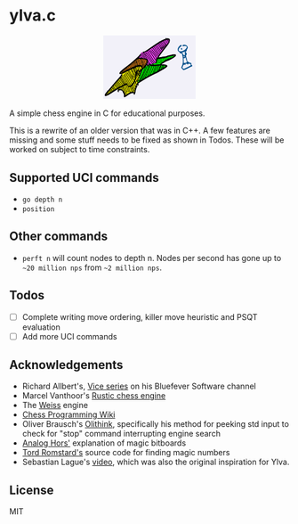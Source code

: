 # ylva.c

<p align="center" width="100%">
    <img width="33%" src="ylva.jpg">
</p>

A simple chess engine in C for educational purposes.

This is a rewrite of an older version that was in C++. A few features are missing and some stuff needs to be fixed as shown in Todos. These will be worked on subject to time constraints.

## Supported UCI commands
- `go depth n`
- `position`

## Other commands
- `perft n` will count nodes to depth n. Nodes per second has gone up to `~20 million nps` from `~2 million nps`. 

## Todos

- [ ] Complete writing move ordering, killer move heuristic and PSQT evaluation
- [ ] Add more UCI commands

## Acknowledgements

- Richard Allbert's, [Vice series](https://bit.ly/3XpdiKU) on his Bluefever Software channel
- Marcel Vanthoor's [Rustic chess engine](https://rustic-chess.org)
- The [Weiss](https://github.com/TerjeKir/weiss) engine
- [Chess Programming Wiki](https://www.chessprogramming.org)
- Oliver Brausch's [Olithink](https://github.com/olithink), specifically his method for peeking std input to check for "stop" command interrupting engine search
- [Analog Hors'](https://analog-hors.github.io/site/magic-bitboards/) explanation of magic bitboards
- [Tord Romstard's](https://www.chessprogramming.org/Looking_for_Magics) source code for finding magic numbers
- Sebastian Lague's [video](https://www.youtube.com/watch?v=U4ogK0MIzqk), which was also the original inspiration for Ylva.

## License
MIT
